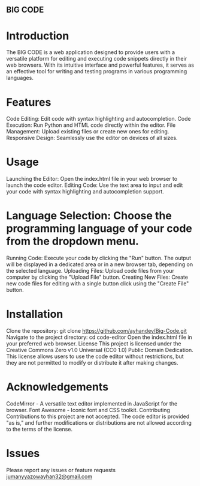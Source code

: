 ## BIG CODE 


# Introduction
The BIG CODE is a web application designed to provide users with a versatile platform for editing and executing code snippets directly in their web browsers. With its intuitive interface and powerful features, it serves as an effective tool for writing and testing programs in various programming languages.


# Features
Code Editing: Edit code with syntax highlighting and autocompletion.
Code Execution: Run Python and HTML code directly within the editor.
File Management: Upload existing files or create new ones for editing.
Responsive Design: Seamlessly use the editor on devices of all sizes.


# Usage
Launching the Editor: Open the index.html file in your web browser to launch the code editor.
Editing Code: Use the text area to input and edit your code with syntax highlighting and autocompletion support.


# Language Selection: Choose the programming language of your code from the dropdown menu.
Running Code: Execute your code by clicking the "Run" button. The output will be displayed in a dedicated area or in a new browser tab, depending on the selected language.
Uploading Files: Upload code files from your computer by clicking the "Upload File" button.
Creating New Files: Create new code files for editing with a single button click using the "Create File" button.


# Installation
Clone the repository: git clone https://github.com/ayhandev/Big-Code.git
Navigate to the project directory: cd code-editor
Open the index.html file in your preferred web browser.
License
This project is licensed under the Creative Commons Zero v1.0 Universal (CC0 1.0) Public Domain Dedication. This license allows users to use the code editor without restrictions, but they are not permitted to modify or distribute it after making changes.


# Acknowledgements
CodeMirror - A versatile text editor implemented in JavaScript for the browser.
Font Awesome - Iconic font and CSS toolkit.
Contributing
Contributions to this project are not accepted. The code editor is provided "as is," and further modifications or distributions are not allowed according to the terms of the license.

# Issues
Please report any issues or feature requests jumanyyazowayhan32@gmail.com

